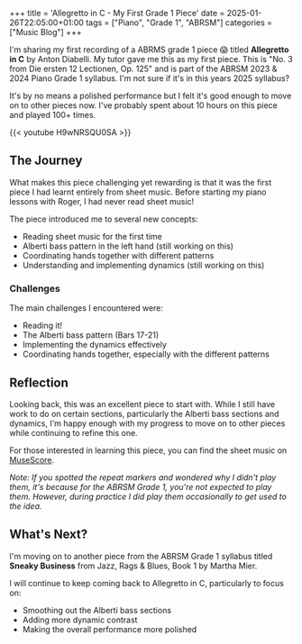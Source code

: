 +++
title = 'Allegretto in C - My First Grade 1 Piece'
date = 2025-01-26T22:05:00+01:00
tags = ["Piano", "Grade 1", "ABRSM"]
categories = ["Music Blog"]
+++

I'm sharing my first recording of a ABRMS grade 1 piece 😱 titled **Allegretto in C** by Anton Diabelli. My tutor gave me this as my first piece. This is "No. 3 from Die ersten 12 Lectionen, Op. 125" and is part of the ABRSM 2023 & 2024 Piano Grade 1 syllabus. I'm not sure if it's in this years 2025 syllabus?

It's by no means a polished performance but I felt it's good enough to move on to other pieces now. I've probably spent about 10 hours on this piece and played 100+ times.

{{< youtube H9wNRSQU0SA >}}

## The Journey
What makes this piece challenging yet rewarding is that it was the first piece I had learnt entirely from sheet music. 
Before starting my piano lessons with Roger, I had never read sheet music!

The piece introduced me to several new concepts:
- Reading sheet music for the first time
- Alberti bass pattern in the left hand (still working on this)
- Coordinating hands together with different patterns
- Understanding and implementing dynamics (still working on this)

### Challenges
The main challenges I encountered were:
 - Reading it!
 - The Alberti bass pattern (Bars 17-21)
 - Implementing the dynamics effectively
 - Coordinating hands together, especially with the different patterns

## Reflection
Looking back, this was an excellent piece to start with. While I still have work to do on certain sections, particularly the Alberti bass sections and dynamics, I'm happy enough with my progress to move on to other pieces while continuing to refine this one.

For those interested in learning this piece, you can find the sheet music on [MuseScore](https://musescore.com/user/44619809/scores/8381610).

*Note: If you spotted the repeat markers and wondered why I didn't play them, it's because for the ABRSM Grade 1, you're not expected to play them. However, during practice I did play them occasionally to get used to the idea.*

## What's Next?

I'm moving on to another piece from the ABRSM Grade 1 syllabus titled **Sneaky Business** from Jazz, Rags & Blues, Book 1 by Martha Mier.

I will continue to keep coming back to Allegretto in C, particularly to focus on:
- Smoothing out the Alberti bass sections
- Adding more dynamic contrast
- Making the overall performance more polished

